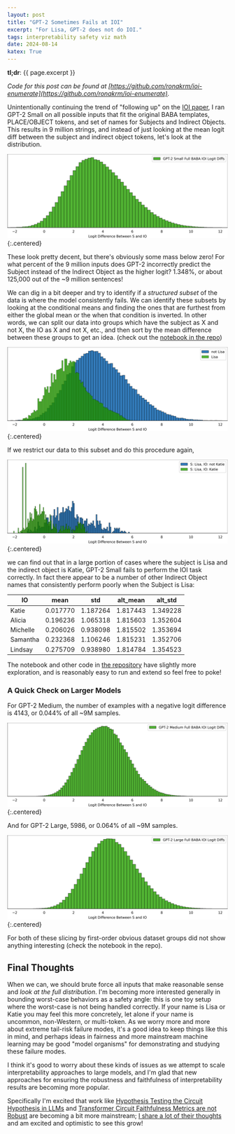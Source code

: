 ```yaml
---
layout: post
title: "GPT-2 Sometimes Fails at IOI"
excerpt: "For Lisa, GPT-2 does not do IOI."
tags: interpretability safety viz math
date: 2024-08-14
katex: True
---
```


__tl;dr__: {{ page.excerpt }}

_Code for this post can be found at [https://github.com/ronakrm/ioi-enumerate](https://github.com/ronakrm/ioi-enumerate)._

Unintentionally continuing the trend of
"following up" on the [IOI paper](https://arxiv.org/abs/2211.00593),
I ran GPT-2 Small on all possible inputs that fit the original BABA
templates, PLACE/OBJECT tokens, and set of names for Subjects and Indirect Objects.
This results in 9 million strings, and instead 
of just looking at the mean logit diff between the subject and indirect object tokens,
let's look at the distribution.

![Logit Differences, GPT-2 Small](/assets/blogfigs/ioi/small_full.png){:.centered}

These look pretty decent, but there's obviously some mass below zero!
For what percent of the 9 million inputs does GPT-2 incorrectly predict
the Subject instead of the Indirect Object as the higher logit? 1.348%,
or about 125,000 out of the ~9 million sentences!

We can dig in a bit deeper and try to identify if a _structured subset_
of the data is where the model consistently fails.
We can identify these subsets by looking
at the conditional means and finding the ones that are furthest from
either the global mean or the when that condition is inverted.
In other words, we can split our data into groups which have the subject as X and not X,
the IO as X and not X,
etc., and then sort by the mean difference between these groups to get an idea.
(check out the [notebook in the repo](https://github.com/ronakrm/ioi-enumerate/blob/main/plot_results.ipynb))

![Logit Differences, GPT-2 Small, Subject: Lisa](/assets/blogfigs/ioi/small_s.png){:.centered}

If we restrict our data to this subset and do this procedure again,

![Logit Differences, GPT-2 Small, Subject: Lisa, IO: Katie](/assets/blogfigs/ioi/small_s_io.png){:.centered}

we can find out that in a large portion of cases where the subject is Lisa
and the indirect object is Katie, GPT-2 Small fails to perform the IOI task
correctly. In fact there appear to be a number of other Indirect Object names that consistently
perform poorly when the Subject is Lisa:

|    IO    |   mean   |   std    | alt_mean | alt_std  |
|----------|----------|----------|----------|----------|
| Katie    | 0.017770 | 1.187264 | 1.817443 | 1.349228 |
| Alicia   | 0.196236 |	1.065318 | 1.815603 | 1.352604 |
| Michelle | 0.206026 | 0.938098 | 1.815502 | 1.353694 |
| Samantha | 0.232368 | 1.106246 | 1.815231 | 1.352706 |
| Lindsay  | 0.275709 | 0.938980 | 1.814784 | 1.354523 | 

The notebook and other code in [the repository](https://github.com/ronakrm/ioi-enumerate/) have slightly more exploration,
and is reasonably easy to run and extend so feel free to poke!

### A Quick Check on Larger Models
For GPT-2 Medium, the number of examples with a negative logit difference
is 4143, or 0.044% of all ~9M samples.

![Logit Differences for IOI on GPT-Medium](/assets/blogfigs/ioi/med_full.png){:.centered}

And for GPT-2 Large, 5986, or 0.064% of all ~9M samples.

![Logit Differences for IOI on GPT-Large](/assets/blogfigs/ioi/large_full.png){:.centered}

For both of these slicing by first-order obvious dataset groups did not show
anything interesting (check the notebook in the repo).

## Final Thoughts
When we can, we should brute force all inputs that make reasonable
sense and _look at the full distribution_.
I'm becoming more interested
generally in bounding worst-case behaviors as a safety angle:
this is one toy setup where the worst-case is not being handled correctly.
If your name is Lisa or Katie you may feel this more concretely,
let alone if your name is uncommon, non-Western, or multi-token.
As we worry more and more about extreme tail-risk failure modes,
it's a good idea to keep things like this in mind, and perhaps
ideas in fairness and more mainstream machine learning may be good
"model organisms" for demonstrating and studying these failure modes.  

I think it's good to worry about these kinds of issues as we attempt
to scale interpretability approaches to large models, and I'm
glad that new approaches for ensuring the robustness and faithfulness 
of interpretability results are becoming more popular.

Specifically I'm excited that work like [Hypothesis Testing the Circuit Hypothesis in LLMs](https://openreview.net/forum?id=ibSNv9cldu) and
[Transformer Circuit Faithfulness Metrics are not Robust](https://arxiv.org/abs/2407.08734) are becoming a bit more mainstream; [I share a lot of their thoughts](/interpretability-science/) and am excited and optimistic
to see this grow!
